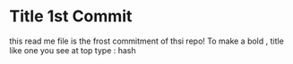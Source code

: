 # Title 1st Commit
this read me file is the frost commitment of thsi repo!
  To make a bold , title like one you see at top type : hash <title>
